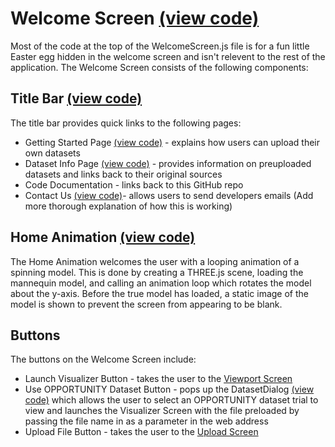 # Welcome Screen [(view code)](https://github.com/jpiland16/hmv_test/blob/master/src/components/home-screen/WelcomeScreen.js)

Most of the code at the top of the WelcomeScreen.js file is for a fun little Easter egg hidden in the welcome screen and isn't relevent to the rest of the application.
The Welcome Screen consists of the following components:
## Title Bar [(view code)](https://github.com/jpiland16/hmv_test/blob/master/src/components/TitleBar.js)
The title bar provides quick links to the following pages:
- Getting Started Page [(view code)](https://github.com/jpiland16/hmv_test/blob/master/src/components/getting-started-screen/TutorialScreen.js) - explains how users can upload their own datasets
- Dataset Info Page [(view code)](https://github.com/jpiland16/hmv_test/blob/master/src/components/dataset-info-screen/DatasetInfoScreen.js) - provides information on preuploaded datasets and links back to their original sources
- Code Documentation - links back to this GitHub repo
- Contact Us [(view code)](https://github.com/jpiland16/hmv_test/blob/master/files/contact-form.html)- allows users to send developers emails (Add more thorough explanation of how this is working)
## Home Animation [(view code)](https://github.com/jpiland16/hmv_test/blob/master/src/components/home-screen/HomeAnimation.js)
The Home Animation welcomes the user with a looping animation of a spinning model. This is done by creating a THREE.js scene, loading the mannequin model, and calling an animation loop which rotates the model about the y-axis. Before the true model has loaded, a static image of the model is shown to prevent the screen from appearing to be blank.
## Buttons
The buttons on the Welcome Screen include:
- Launch Visualizer Button - takes the user to the [Viewport Screen](https://github.com/jpiland16/hmv_test/blob/master/documentation/subpages/Viewport.md)
- Use OPPORTUNITY Dataset Button - pops up the DatasetDialog [(view code)](https://github.com/jpiland16/hmv_test/blob/master/src/components/home-screen/DatasetDialog.js)
which allows the user to select an OPPORTUNITY dataset trial to view and launches the Visualizer Screen with the file preloaded by passing the file name in as a parameter in the web address
- Upload File Button - takes the user to the [Upload Screen](https://github.com/jpiland16/hmv_test/edit/master/documentation/subpages/UploadScreen.md)
